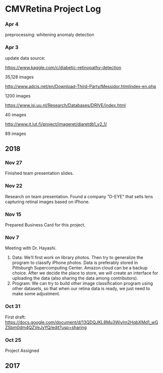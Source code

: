 CMVRetina Project Log
====
### Apr 4
preprocessing:
whitening
anomaly detection


### Apr 3
update data source:

https://www.kaggle.com/c/diabetic-retinopathy-detection

35,128 images

http://www.adcis.net/en/Download-Third-Party/Messidor.htmlindex-en.php

1200 images

https://www.isi.uu.nl/Research/Databases/DRIVE/index.html

40 images

http://www.it.lut.fi/project/imageret/diaretdb1_v2_1/

89 images

2018
-----
### Nov 27
Finished team presentation slides.

### Nov 22
Research on team presentation. Found a company "D-EYE" that sells lens capturing retinal images based on iPhone.

### Nov 15
Prepared Business Card for this project.
	
### Nov 7
Meeting with Dr. Hayashi.
1. Data: 
	We’ll first work on library photos. Then try to generalize the program to classify iPhone photos. Data is preferably stored in Pittsburgh Supercomputing Center. Amazon cloud can be a backup choice. After we decide the place to store, we will create an interface for uploading the data (also sharing the data among contributors).
2. Program:
	We can try to build other image classification program using other datasets, so that when our retina data is ready, we just need to make some adjustment.

### Oct 31
First draft: https://docs.google.com/document/d/13QDQJKL8Mu3Wiylm2HqbXMd1_wGZSbm0dm4QZVeJyYQ/edit?usp=sharing

### Oct 25
Project Assigned

2017
-----
